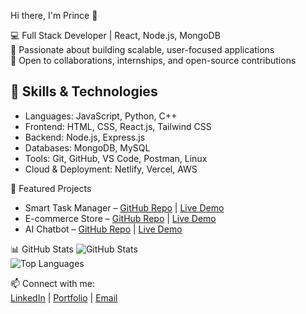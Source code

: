  Hi there, I'm Prince 👋

💻 Full Stack Developer | React, Node.js, MongoDB  
🎯 Passionate about building scalable, user-focused applications  
🚀 Open to collaborations, internships, and open-source contributions  

## 🚀 Skills & Technologies
- Languages: JavaScript, Python, C++  
- Frontend: HTML, CSS, React.js, Tailwind CSS  
- Backend: Node.js, Express.js  
- Databases: MongoDB, MySQL  
- Tools: Git, GitHub, VS Code, Postman, Linux  
- Cloud & Deployment: Netlify, Vercel, AWS

 📌 Featured Projects
- Smart Task Manager – [GitHub Repo](#) | [Live Demo](#)  
- E-commerce Store – [GitHub Repo](#) | [Live Demo](#)  
- AI Chatbot – [GitHub Repo](#) | [Live Demo](#)  

 📊 GitHub Stats
![GitHub Stats](https://github-readme-stats.vercel.app/api?username=princechoudhary-dev&show_icons=true&theme=tokyonight)  
![Top Languages](https://github-readme-stats.vercel.app/api/top-langs/?username=princechoudhary-dev&layout=compact&theme=tokyonight)

📫 Connect with me:  
[LinkedIn](https://linkedin.com/in/princechoudhary-dev) | [Portfolio](https://princechoudhary.dev) | [Email](mailto:princechoudhary9034@gmail.com)
